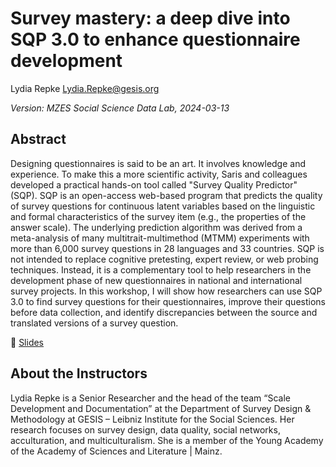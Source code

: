 # Survey mastery: a deep dive into SQP 3.0 to enhance questionnaire development

Lydia Repke
<Lydia.Repke@gesis.org>

*Version: MZES Social Science Data Lab, 2024-03-13*

## Abstract

Designing questionnaires is said to be an art. It involves knowledge and experience. To make this a more scientific activity, Saris and colleagues developed a practical hands-on tool called "Survey Quality Predictor" (SQP). SQP is an open-access web-based program that predicts the quality of survey questions for continuous latent variables based on the linguistic and formal characteristics of the survey item (e.g., the properties of the answer scale). The underlying prediction algorithm was derived from a meta-analysis of many multitrait-multimethod (MTMM) experiments with more than 6,000 survey questions in 28 languages and 33 countries. SQP is not intended to replace cognitive pretesting, expert review, or web probing techniques. Instead, it is a complementary tool to help researchers in the development phase of new questionnaires in national and international survey projects. In this workshop, I will show how researchers can use SQP 3.0 to find survey questions for their questionnaires, improve their questions before data collection, and identify discrepancies between the source and translated versions of a survey question.

📝 [Slides](https://github.com/SocialScienceDataLab/survey-sqp-questionaire/blob/main/Lydia%20Repke%20-%20Survey%20Mastery%20-%20A%20Deep%20Dive%20Into%20SQP%203.0%20to%20Enhance%20Questionnaire%20Development.pdf)

## About the Instructors

Lydia Repke is a Senior Researcher and the head of the team “Scale Development and Documentation” at the Department of Survey Design & Methodology at GESIS – Leibniz Institute for the Social Sciences. Her research focuses on survey design, data quality, social networks, acculturation, and multiculturalism. She is a member of the Young Academy of the Academy of Sciences and Literature | Mainz.

